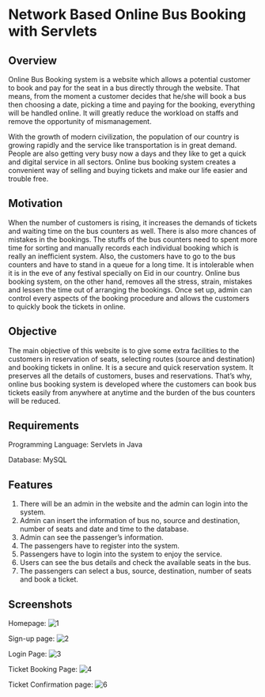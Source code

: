 # Network Based Online Bus Booking with Servlets

## Overview

Online Bus Booking system is a website which allows a potential customer to book and pay for the seat in a bus directly through the website. That means, from the moment a customer decides that he/she will book a bus then choosing a date, picking a time and paying for the booking, everything will be handled online. It will greatly reduce the workload on staffs and remove the opportunity of mismanagement.

With the growth of modern civilization, the population of our country is growing rapidly and the service like transportation is in great demand. People are also getting very busy now a days and they like to get a quick and digital service in all sectors. Online bus booking system creates a convenient way of selling and buying tickets and make our life easier and trouble free.

## Motivation

When the number of customers is rising, it increases the demands of tickets and waiting time on the bus counters as well. There is also more chances of mistakes in the bookings. The stuffs of the bus counters need to spent more time for sorting and manually records each individual booking which is really an inefficient system. Also, the customers have to go to the bus counters and have to stand in a queue for a long time. It is intolerable when it is in the eve of any festival specially on Eid in our country. Online bus booking system, on the other hand, removes all the stress, strain, mistakes and lessen the time out of arranging the bookings. Once set up, admin can control every aspects of the booking procedure and allows the customers to quickly book the tickets in online. 

## Objective  

The main objective of this website is to give some extra facilities to the customers in reservation of seats, selecting routes (source and destination) and booking tickets in online. It is a secure and quick reservation system. It preserves all the details of customers, buses and reservations. That’s why, online bus booking system is developed where the customers can book bus tickets easily from anywhere at anytime and the burden of the bus counters will be reduced. 

## Requirements

Programming Language: Servlets in Java 

Database: MySQL


## Features

1. There will be an admin in the website and the admin can login into the system.
2. Admin can insert the information of bus no, source and destination, number of seats and date and time to the database.
3. Admin can see the passenger’s information.
4. The passengers have to register into the system.
5. Passengers have to login into the system to enjoy the service.
6. Users can see the bus details and check the available seats in the bus.
7. The passengers can select a bus, source, destination, number of seats and book a ticket.

## Screenshots

Homepage:
![1](https://user-images.githubusercontent.com/30154496/82126687-0caede80-97d0-11ea-9413-aca4e9d7a52b.jpg)

Sign-up page:
![2](https://user-images.githubusercontent.com/30154496/82126688-0e78a200-97d0-11ea-9bfa-a27ba981f8e9.jpg)

Login Page:
![3](https://user-images.githubusercontent.com/30154496/82126689-0f113880-97d0-11ea-9f4f-8b96803c0064.jpg)

Ticket Booking Page:
![4](https://user-images.githubusercontent.com/30154496/82126690-0f113880-97d0-11ea-91cb-a980a4faa185.jpg)

Ticket Confirmation page:
![6](https://user-images.githubusercontent.com/30154496/82126691-10426580-97d0-11ea-8644-55c04e46ca22.jpg)

